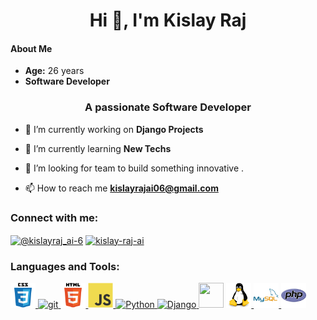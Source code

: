 <h1 align="center">Hi 👋, I'm Kislay Raj</h1>

#### About Me
- **Age:** 26 years
- **Software Developer**

<h3 align="center">A passionate Software Developer</h3>

- 🔭 I’m currently working on **Django Projects**

- 🌱 I’m currently learning **New Techs**

- 👯 I’m looking for team to build something innovative .

- 📫 How to reach me **kislayrajai06@gmail.com**

<h3 align="left">Connect with me:</h3>
<p align="left">
<a href="https://twitter.com/@kislayraj_ai-6" target="blank"><img align="center" src="https://raw.githubusercontent.com/rahuldkjain/github-profile-readme-generator/master/src/images/icons/Social/twitter.svg" alt="@kislayraj_ai-6" height="30" width="40" /></a>
<a href="https://linkedin.com/in/kislay-raj-ai" target="blank"><img align="center" src="https://raw.githubusercontent.com/rahuldkjain/github-profile-readme-generator/master/src/images/icons/Social/linked-in-alt.svg" alt="kislay-raj-ai" height="30" width="40" /></a>
</p>
<h3 align="left">Languages and Tools:</h3>
<p align="left"> <a href="https://www.w3schools.com/css/" target="_blank" rel="noreferrer"> <img src="https://raw.githubusercontent.com/devicons/devicon/master/icons/css3/css3-original-wordmark.svg" alt="css3" width="40" height="40"/> </a> <a href="https://git-scm.com/" target="_blank" rel="noreferrer"> <img src="https://www.vectorlogo.zone/logos/git-scm/git-scm-icon.svg" alt="git" width="40" height="40"/> </a> <a href="https://www.w3.org/html/" target="_blank" rel="noreferrer"> <img src="https://raw.githubusercontent.com/devicons/devicon/master/icons/html5/html5-original-wordmark.svg" alt="html5" width="40" height="40"/> </a> <a href="https://developer.mozilla.org/en-US/docs/Web/JavaScript" target="_blank" rel="noreferrer"> <img src="https://raw.githubusercontent.com/devicons/devicon/master/icons/javascript/javascript-original.svg" alt="javascript" width="40" height="40"/> </a><a href="https://www.python.org/" target="_blank" rel="noreferrer">
  <img src="https://cdn.jsdelivr.net/gh/devicons/devicon@latest/icons/python/python-original.svg" width="40" height="40" alt="Python" />
</a><a href="https://www.djangoproject.com/" target="_blank" rel="noreferrer">
  <img src="https://cdn.jsdelivr.net/gh/devicons/devicon@latest/icons/django/django-plain.svg" width="40" height="40" alt="Django" />
</a> <a href="https://laravel.com/" target="_blank" rel="noreferrer"><img src="https://cdn.jsdelivr.net/gh/devicons/devicon@latest/icons/laravel/laravel-original.svg"  width="40" height="40" /></a> <a href="https://www.linux.org/" target="_blank" rel="noreferrer"> <img src="https://raw.githubusercontent.com/devicons/devicon/master/icons/linux/linux-original.svg" alt="linux" width="40" height="40"/> </a> <a href="https://www.mysql.com/" target="_blank" rel="noreferrer"> <img src="https://raw.githubusercontent.com/devicons/devicon/master/icons/mysql/mysql-original-wordmark.svg" alt="mysql" width="40" height="40"/> </a> <a href="https://www.php.net" target="_blank" rel="noreferrer"> <img src="https://raw.githubusercontent.com/devicons/devicon/master/icons/php/php-original.svg" alt="php" width="40" height="40"/> </a> </p>

